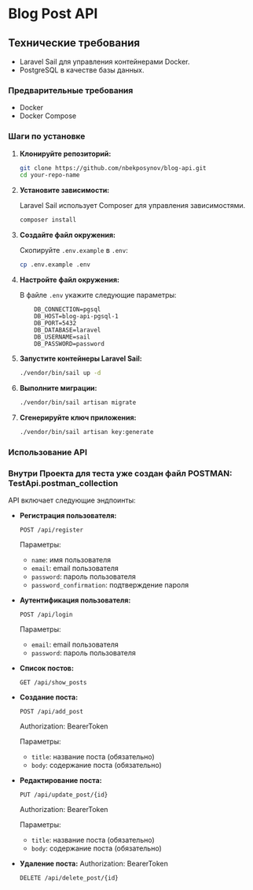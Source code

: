 # Blog Post API

## Технические требования

- Laravel Sail для управления контейнерами Docker.
- PostgreSQL в качестве базы данных.

### Предварительные требования

- Docker
- Docker Compose

### Шаги по установке

1. **Клонируйте репозиторий:**

    ```sh
    git clone https://github.com/nbekposynov/blog-api.git
    cd your-repo-name
    ```

2. **Установите зависимости:**

    Laravel Sail использует Composer для управления зависимостями. 

    ```sh
    composer install
    ```

3. **Создайте файл окружения:**

    Скопируйте `.env.example` в `.env`:

    ```sh
    cp .env.example .env
    ```

4. **Настройте файл окружения:**

    В файле `.env` укажите следующие параметры:

    ```env
        DB_CONNECTION=pgsql
        DB_HOST=blog-api-pgsql-1
        DB_PORT=5432
        DB_DATABASE=laravel
        DB_USERNAME=sail
        DB_PASSWORD=password
    ```

5. **Запустите контейнеры Laravel Sail:**

    ```sh
    ./vendor/bin/sail up -d
    ```

6. **Выполните миграции:**

    ```sh
    ./vendor/bin/sail artisan migrate
    ```

7. **Сгенерируйте ключ приложения:**

    ```sh
    ./vendor/bin/sail artisan key:generate
    ```

### Использование API
### Внутри Проекта для теста уже создан файл POSTMAN: TestApi.postman_collection
API включает следующие эндпоинты:

- **Регистрация пользователя:**

    ```http
    POST /api/register
    ```

    Параметры:
    - `name`: имя пользователя
    - `email`: email пользователя
    - `password`: пароль пользователя
    - `password_confirmation`: подтверждение пароля

- **Аутентификация пользователя:**

    ```http
    POST /api/login
    ```
    Параметры:
    - `email`: email пользователя
    - `password`: пароль пользователя

- **Список постов:**

    ```http
    GET /api/show_posts
    ```

- **Создание поста:**

    ```http
    POST /api/add_post
    ```
    Authorization: BearerToken

  Параметры:
    - `title`: название поста (обязательно)
    - `body`: содержание поста (обязательно)
      

- **Редактирование поста:**

    ```http
    PUT /api/update_post/{id}
    ```
    Authorization: BearerToken

    Параметры:
    - `title`: название поста (обязательно)
    - `body`: содержание поста (обязательно)

- **Удаление поста:**
    Authorization: BearerToken
    ```http
    DELETE /api/delete_post/{id}
    ```
